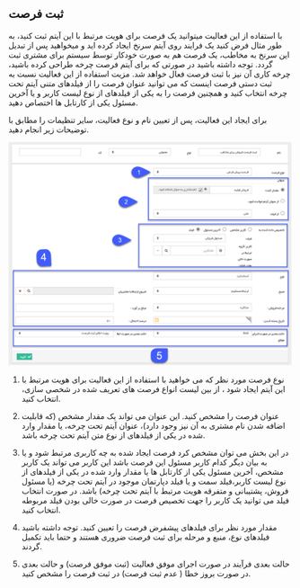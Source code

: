 ﻿## ثبت فرصت 

با استفاده از این فعالیت میتوانید یک فرصت برای هویت مرتبط با این آیتم ثبت کنید، به طور مثال فرض کنید یک فرایند روی آیتم سرنخ ایجاد کرده اید و میخواهید پس از تبدیل این سرنخ به مخاطب، یک فرصت هم به صورت خودکار توسط سیستم برای مشتری ثبت گردد. توجه داشته باشید در صورتی که برای آیتم فرصت چرخه طراحی کرده باشید، چرخه کاری آن نیز با ثبت فرصت فعال خواهد شد. مزیت استفاده از این فعالیت نسبت به ثبت دستی فرصت اینست که می توانید عنوان فرصت را از فیلدهای متنی آیتم تحت چرخه انتخاب کنید و همچنین فرصت را به یکی از فیلدهای از نوع لیست کاربر و یا آخرین مسئول یکی از کارتابل ها اختصاص دهید.

برای ایجاد این فعالیت، پس از تعیین نام و نوع فعالیت، سایر تنظیمات را مطابق با توضیحات زیر انجام دهید.

![](CreateSaleOpportunity.png)

1.  نوع فرصت مورد نظر که می خواهید با استفاده از این فعالیت برای هویت مرتبط با این آیتم ایجاد شود ، از بین لیست انواع فرصت های تعریف شده در شخصی سازی، انتخاب کنید.

2. عنوان فرصت را مشخص کنید. این عنوان می تواند یک مقدار مشخص (که قابلیت اضافه شدن نام مشتری به آن نیز وجود دارد)، عنوان آیتم تحت چرخه، یا مقدار وارد شده در یکی از فیلدهای از نوع متن آیتم تحت چرخه باشد.

3. در این بخش می توان مشخص کرد فرصت ایجاد شده به چه کاربری مرتبط شود و یا به بیان دیگر کدام کاربر مسئول این فرصت باشد این کاربر می تواند یک کاربر مشخص، آخرین مسئول یکی از کارتابل ها یا مقدار وارد شده در یکی از فیلدهای از نوع لیست کاربر،فیلد سمت و یا فیلد دپارتمان موجود در آیتم تحت چرخه (یا مسئول فروش، پشتیبانی و متفرقه هویت مرتبط با آیتم تحت چرخه) باشد. در صورت انتخاب فیلد می توانید یک کاربر را جهت تخصیص فرصت در صورت خالی بودن فیلد مربوطه انتخاب کنید.

4. مقدار مورد نظر برای فیلدهای پیشفرض فرصت را تعیین کنید. توجه داشته باشید فیلدهای نوع، منبع و مرحله  برای ثبت فرصت ضروری هستند و حتما باید تکمیل گردند.

5. حالت بعدی فرآیند در صورت اجرای موفق فعالیت (ثبت موفق فرصت) و حالت بعدی در صورت بروز خطا ( عدم ثبت فرصت) در ثبت فرصت را مشخص کنید.